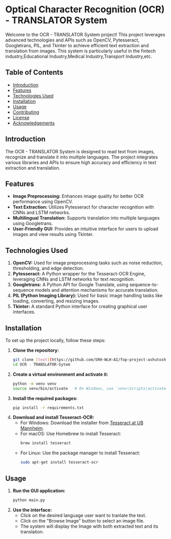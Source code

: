 # Optical Character Recognition (OCR) - TRANSLATOR System
Welcome to the OCR - TRANSLATOR System project! This project leverages advanced technologies and APIs such as OpenCV, Pytesseract, Googletrans, PIL, and Tkinter to achieve efficient text extraction and translation from images. This system is particularly useful in the fintech industry,Educational Industry,Medical Industry,Transport Industry,etc.
## Table of Contents
- [Introduction](#introduction)
- [Features](#features)
- [Technologies Used](#technologies-used)
- [Installation](#installation)
- [Usage](#usage)
- [Contributing](#contributing)
- [License](#license)
- [Acknowledgements](#acknowledgements)
## Introduction
The OCR - TRANSLATOR System is designed to read text from images, recognize and translate it into multiple languages. The project integrates various libraries and APIs to ensure high accuracy and efficiency in text extraction and translation.
## Features
- **Image Preprocessing:** Enhances image quality for better OCR performance using OpenCV.
- **Text Extraction:** Utilizes Pytesseract for character recognition with CNNs and LSTM networks.
- **Multilingual Translation:** Supports translation into multiple languages using Googletrans.
- **User-Friendly GUI:** Provides an intuitive interface for users to upload images and view results using Tkinter.
## Technologies Used
1. **OpenCV:** Used for image preprocessing tasks such as noise reduction, thresholding, and edge detection.
2. **Pytesseract:** A Python wrapper for the Tesseract-OCR Engine, leveraging CNNs and LSTM networks for text recognition.
3. **Googletrans:** A Python API for Google Translate, using sequence-to-sequence models and attention mechanisms for accurate translation.
4. **PIL (Python Imaging Library):** Used for basic image handling tasks like loading, converting, and resizing images.
5. **Tkinter:** A standard Python interface for creating graphical user interfaces.
## Installation
To set up the project locally, follow these steps:
1. **Clone the repository:**
   ```bash
   git clone [text](https://github.com/SRH-WLH-AI/fop-project-ashutoshbehera07-tech.git)
   cd OCR - TRANSLATOR-Sytem
   ```
2. **Create a virtual environment and activate it:**
   ```bash
   python -m venv venv
   source venv/bin/activate   # On Windows, use `venv\Scripts\activate`
   ```
3. **Install the required packages:**
   ```bash
   pip install -r requirements.txt
   ```
4. **Download and install Tesseract-OCR:**
   - For Windows: Download the installer from [Tesseract at UB Mannheim](https://github.com/UB-Mannheim/tesseract/wiki).
   - For macOS: Use Homebrew to install Tesseract:
     ```bash
     brew install tesseract
     ```
   - For Linux: Use the package manager to install Tesseract:
     ```bash
     sudo apt-get install tesseract-ocr
     ```
## Usage
1. **Run the GUI application:**
   ```bash
   python main.py
   ```
2. **Use the interface:**
   - Click on the desired language user want to tranlate the text.
   - Click on the "Browse Image" button to select an image file.
   - The system will display the Image with both extracted text and its translation.
